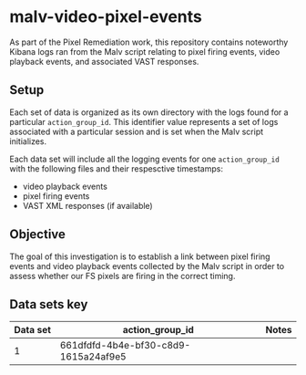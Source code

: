 # malv-video-pixel-events

As part of the Pixel Remediation work, this repository contains noteworthy Kibana logs ran from the Malv script relating to pixel firing events, video playback events, and associated VAST responses. 


## Setup
Each set of data is organized as its own directory with the logs found for a particular `action_group_id`. This identifier value represents a set of logs associated with a particular session and is set when the Malv script initializes.

Each data set will include all the logging events for one `action_group_id` with the following files and their respesctive timestamps:
- video playback events
- pixel firing events
- VAST XML responses (if available)

## Objective
The goal of this investigation is to establish a link between pixel firing events and video playback events collected by the Malv script in order to assess whether our FS pixels are firing in the correct timing.

## Data sets key
|Data set| action_group_id | Notes |
|---|---|---|
| 1 | 661dfdfd-4b4e-bf30-c8d9-1615a24af9e5 | |
